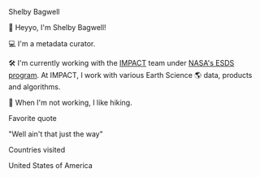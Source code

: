 Shelby Bagwell

👋  Heyyo, I'm Shelby Bagwell!

💻  I'm a metadata curator.

🛠️  I'm currently working with the [IMPACT](https://impact.earthdata.nasa.gov/) team under [NASA's ESDS program](https://earthdata.nasa.gov/esds).
At IMPACT, I work with various Earth Science 🌎 data, products and algorithms.

🎨  When I'm not working, I like hiking.

Favorite quote

"Well ain't that just the way"

Countries visited

United States of America
